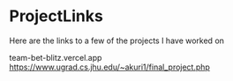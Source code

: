 # ProjectLinks
Here are the links to a few of the projects I have worked on

team-bet-blitz.vercel.app
https://www.ugrad.cs.jhu.edu/~akuri1/final_project.php
